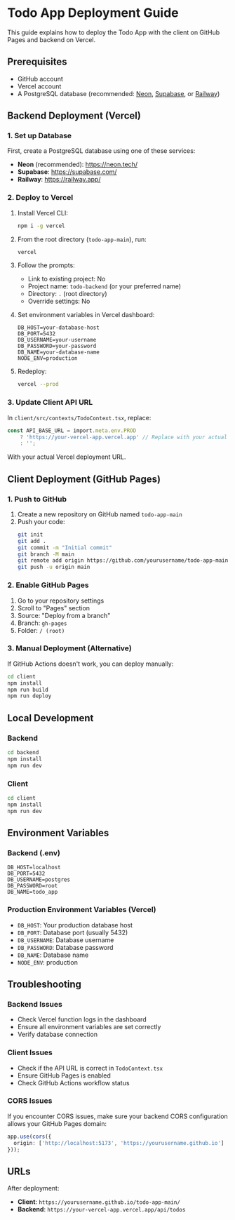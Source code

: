 # Todo App Deployment Guide

This guide explains how to deploy the Todo App with the client on GitHub Pages and backend on Vercel.

## Prerequisites

- GitHub account
- Vercel account
- A PostgreSQL database (recommended: [Neon](https://neon.tech/), [Supabase](https://supabase.com/), or [Railway](https://railway.app/))

## Backend Deployment (Vercel)

### 1. Set up Database

First, create a PostgreSQL database using one of these services:
- **Neon** (recommended): https://neon.tech/
- **Supabase**: https://supabase.com/
- **Railway**: https://railway.app/

### 2. Deploy to Vercel

1. Install Vercel CLI:
   ```bash
   npm i -g vercel
   ```

2. From the root directory (`todo-app-main`), run:
   ```bash
   vercel
   ```

3. Follow the prompts:
   - Link to existing project: No
   - Project name: `todo-backend` (or your preferred name)
   - Directory: `.` (root directory)
   - Override settings: No

4. Set environment variables in Vercel dashboard:
   ```
   DB_HOST=your-database-host
   DB_PORT=5432
   DB_USERNAME=your-username
   DB_PASSWORD=your-password
   DB_NAME=your-database-name
   NODE_ENV=production
   ```

5. Redeploy:
   ```bash
   vercel --prod
   ```

### 3. Update Client API URL

In `client/src/contexts/TodoContext.tsx`, replace:
```typescript
const API_BASE_URL = import.meta.env.PROD 
    ? 'https://your-vercel-app.vercel.app' // Replace with your actual Vercel URL
    : '';
```

With your actual Vercel deployment URL.

## Client Deployment (GitHub Pages)

### 1. Push to GitHub

1. Create a new repository on GitHub named `todo-app-main`
2. Push your code:
   ```bash
   git init
   git add .
   git commit -m "Initial commit"
   git branch -M main
   git remote add origin https://github.com/yourusername/todo-app-main.git
   git push -u origin main
   ```

### 2. Enable GitHub Pages

1. Go to your repository settings
2. Scroll to "Pages" section
3. Source: "Deploy from a branch"
4. Branch: `gh-pages`
5. Folder: `/ (root)`

### 3. Manual Deployment (Alternative)

If GitHub Actions doesn't work, you can deploy manually:

```bash
cd client
npm install
npm run build
npm run deploy
```

## Local Development

### Backend
```bash
cd backend
npm install
npm run dev
```

### Client
```bash
cd client
npm install
npm run dev
```

## Environment Variables

### Backend (.env)
```
DB_HOST=localhost
DB_PORT=5432
DB_USERNAME=postgres
DB_PASSWORD=root
DB_NAME=todo_app
```

### Production Environment Variables (Vercel)
- `DB_HOST`: Your production database host
- `DB_PORT`: Database port (usually 5432)
- `DB_USERNAME`: Database username
- `DB_PASSWORD`: Database password
- `DB_NAME`: Database name
- `NODE_ENV`: production

## Troubleshooting

### Backend Issues
- Check Vercel function logs in the dashboard
- Ensure all environment variables are set correctly
- Verify database connection

### Client Issues
- Check if the API URL is correct in `TodoContext.tsx`
- Ensure GitHub Pages is enabled
- Check GitHub Actions workflow status

### CORS Issues
If you encounter CORS issues, make sure your backend CORS configuration allows your GitHub Pages domain:

```typescript
app.use(cors({
  origin: ['http://localhost:5173', 'https://yourusername.github.io']
}));
```

## URLs

After deployment:
- **Client**: `https://yourusername.github.io/todo-app-main/`
- **Backend**: `https://your-vercel-app.vercel.app/api/todos`
